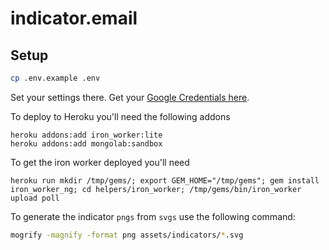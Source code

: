 # indicator.email


## Setup

```sh
cp .env.example .env
```

Set your settings there. Get your [Google Credentials here](https://console.developers.google.com/).

To deploy to Heroku you'll need the following addons
```
heroku addons:add iron_worker:lite
heroku addons:add mongolab:sandbox
```

To get the iron worker deployed you'll need 
```
heroku run mkdir /tmp/gems/; export GEM_HOME="/tmp/gems"; gem install iron_worker_ng; cd helpers/iron_worker; /tmp/gems/bin/iron_worker upload poll
```

To generate the indicator `pngs` from `svgs` use the following command:

```sh
mogrify -magnify -format png assets/indicators/*.svg
```
